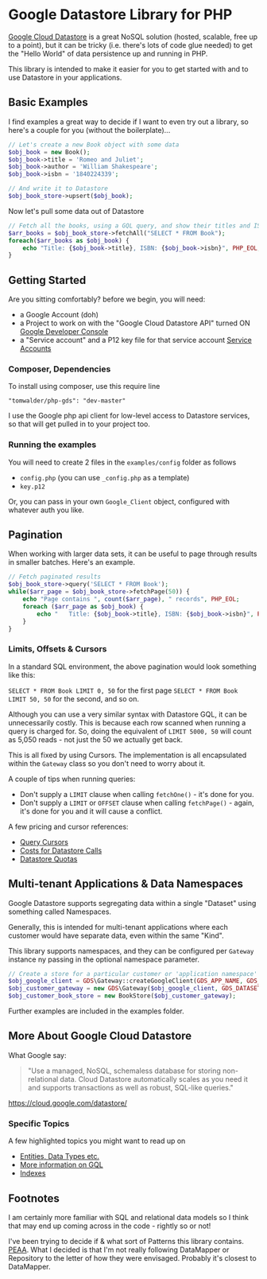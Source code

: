 # Google Datastore Library for PHP #

[Google Cloud Datastore](https://cloud.google.com/datastore/) is a great NoSQL solution (hosted, scalable, free up to a point), but it can be tricky (i.e. there's lots of code glue needed) to get the "Hello World" of data persistence up and running in PHP.

This library is intended to make it easier for you to get started with and to use Datastore in your applications.

## Basic Examples ##

I find examples a great way to decide if I want to even try out a library, so here's a couple for you (without the boilerplate)...

```php
// Let's create a new Book object with some data
$obj_book = new Book();
$obj_book->title = 'Romeo and Juliet';
$obj_book->author = 'William Shakespeare';
$obj_book->isbn = '1840224339';

// And write it to Datastore
$obj_book_store->upsert($obj_book);
```

Now let's pull some data out of Datastore

```php
// Fetch all the books, using a GQL query, and show their titles and ISBN
$arr_books = $obj_book_store->fetchAll("SELECT * FROM Book");
foreach($arr_books as $obj_book) {
    echo "Title: {$obj_book->title}, ISBN: {$obj_book->isbn}", PHP_EOL;
}
```

## Getting Started ##

Are you sitting comfortably? before we begin, you will need: 
- a Google Account (doh)
- a Project to work on with the "Google Cloud Datastore API" turned ON [Google Developer Console](https://console.developers.google.com/)
- a "Service account" and a P12 key file for that service account [Service Accounts](https://developers.google.com/accounts/docs/OAuth2#serviceaccount)

### Composer, Dependencies ###

To install using composer, use this require line

`"tomwalder/php-gds": "dev-master"`

I use the Google php api client for low-level access to Datastore services, so that will get pulled in to your project too.

### Running the examples ###

You will need to create 2 files in the `examples/config` folder as follows
- `config.php` (you can use `_config.php` as a template)
- `key.p12`

Or, you can pass in your own `Google_Client` object, configured with whatever auth you like.

## Pagination ##

When working with larger data sets, it can be useful to page through results in smaller batches. Here's an example.

```php
// Fetch paginated results
$obj_book_store->query('SELECT * FROM Book');
while($arr_page = $obj_book_store->fetchPage(50)) {
    echo "Page contains ", count($arr_page), " records", PHP_EOL;
    foreach ($arr_page as $obj_book) {
        echo "   Title: {$obj_book->title}, ISBN: {$obj_book->isbn}", PHP_EOL;
    }
}
```

### Limits, Offsets & Cursors ###

In a standard SQL environment, the above pagination would look something like this:

`SELECT * FROM Book LIMIT 0, 50` for the first page 
`SELECT * FROM Book LIMIT 50, 50` for the second, and so on.

Although you can use a very similar syntax with Datastore GQL, it can be unnecessarily costly. This is because each row scanned when running a query is charged for. So, doing the equivalent of `LIMIT 5000, 50` will count as 5,050 reads - not just the 50 we actually get back.

This is all fixed by using Cursors. The implementation is all encapsulated within the `Gateway` class so you don't need to worry about it.

A couple of tips when running queries:

- Don't supply a `LIMIT` clause when calling `fetchOne()` - it's done for you.
- Don't supply a `LIMIT` or `OFFSET` clause when calling `fetchPage()` - again, it's done for you and it will cause a conflict. 

A few pricing and cursor references:

- [Query Cursors](https://cloud.google.com/datastore/docs/concepts/queries#Datastore_Query_cursors)
- [Costs for Datastore Calls](https://cloud.google.com/appengine/pricing)
- [Datastore Quotas](https://cloud.google.com/appengine/docs/quotas#Datastore)

## Multi-tenant Applications & Data Namespaces ##

Google Datastore supports segregating data within a single "Dataset" using something called Namespaces.

Generally, this is intended for multi-tenant applications where each customer would have separate data, even within the same "Kind".

This library supports namespaces, and they can be configured per `Gateway` instance ny passing in the optional namespace parameter.

```php
// Create a store for a particular customer or 'application namespace'
$obj_google_client = GDS\Gateway::createGoogleClient(GDS_APP_NAME, GDS_SERVICE_ACCOUNT_NAME, GDS_KEY_FILE_PATH);
$obj_customer_gateway = new GDS\Gateway($obj_google_client, GDS_DATASET_ID, 'customer-namespace');
$obj_customer_book_store = new BookStore($obj_customer_gateway);
```

Further examples are included in the examples folder.

## More About Google Cloud Datastore ##

What Google say:

> "Use a managed, NoSQL, schemaless database for storing non-relational data. Cloud Datastore automatically scales as you need it and supports transactions as well as robust, SQL-like queries."

https://cloud.google.com/datastore/

### Specific Topics ###

A few highlighted topics you might want to read up on
- [Entities, Data Types etc.](https://cloud.google.com/datastore/docs/concepts/entities)
- [More information on GQL](https://cloud.google.com/datastore/docs/concepts/gql)
- [Indexes](https://cloud.google.com/datastore/docs/concepts/indexes)

## Footnotes ##

I am certainly more familiar with SQL and relational data models so I think that may end up coming across in the code - rightly so or not!

I've been trying to decide if & what sort of Patterns this library contains. [PEAA](http://martinfowler.com/eaaCatalog/index.html). What I decided is that I'm not really following DataMapper or Repository to the letter of how they were envisaged. Probably it's closest to DataMapper. 

